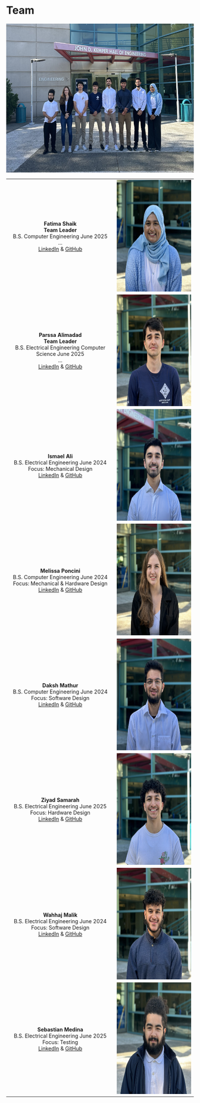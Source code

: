 # Team

<img class="responsive" src="https://github.com/theparssa27/theparssa27.github.io/blob/main/pictures/Team.jpg?raw=true" height="400">
<!-- original: <img src="https://github.com/theparssa27/theparssa27.github.io/blob/main/pictures/Team.jpg?raw=true" height="400"> -->

| | |
|:---------------------------------------------------------:|:---------------------------------------------------:|
|**Fatima Shaik** <br/> **Team Leader** <br/> B.S. Computer Engineering June 2025 <br/> ... <br/> <a href="https://www.linkedin.com/in/fatima-shaik/" target="_blank">LinkedIn</a> & [GitHub](https://github.com/fatimazshaik) |<img class="responsive" src="https://github.com/theparssa27/theparssa27.github.io/blob/main/pictures/Fatima.jpg?raw=true" height="300">|
|**Parssa Alimadad** <br/> **Team Leader** <br/> B.S. Electrical Engineering Computer Science June 2025 <br/> ... <br/> <a href="https://www.linkedin.com/in/parssa-alimadad/" target="_blank">LinkedIn</a> & [GitHub](https://github.com/theparssa27) |<img class="responsive" src="https://github.com/theparssa27/theparssa27.github.io/blob/main/pictures/Parssa.jpg?raw=true" height="300">|
|**Ismael Ali** <br/> B.S. Electrical Engineering June 2024 <br/> Focus: Mechanical Design <br/> <a href="https://www.linkedin.com/in/ismael-ali-b991811b4/" target="_blank">LinkedIn</a> & [GitHub](https://github.com/ismaelmali) |<img class="responsive" src="https://github.com/theparssa27/theparssa27.github.io/blob/main/pictures/Ismael.jpg?raw=true" height="300">|
|**Melissa Poncini** <br/> B.S. Computer Engineering June 2024 <br/> Focus: Mechanical & Hardware Design <br/> <a href="https://www.linkedin.com/in/melissa-poncini/" target="_blank">LinkedIn</a> & [GitHub](https://github.com) |<img class="responsive" src="https://github.com/theparssa27/theparssa27.github.io/blob/main/pictures/Melissa.jpg?raw=true" height="300">|
|**Daksh Mathur** <br/> B.S. Computer Engineering June 2024 <br/> Focus: Software Design <br/> <a href="https://www.linkedin.com/in/dmathurce/" target="_blank">LinkedIn</a> & [GitHub](https://github.com/dkmat) | <img class="responsive" src="https://github.com/theparssa27/theparssa27.github.io/blob/main/pictures/Daksh.jpg?raw=true" height="300"> |
|**Ziyad Samarah** <br/> B.S. Electrical Engineering June 2025 <br/> Focus: Hardware Design <br/> <a href="https://www.linkedin.com/in/ziyad-samarah-b267a8277/" target="_blank">LinkedIn</a> & [GitHub](https://github.com) | <img class="responsive" src="https://github.com/theparssa27/theparssa27.github.io/blob/main/pictures/Ziyad.jpg?raw=true" height="300"> |
|**Wahhaj Malik** <br/> B.S. Electrical Engineering June 2024 <br/> Focus: Software Design <br/> <a href="https://www.linkedin.com/in/wahhajmalik/" target="_blank">LinkedIn</a> & [GitHub](https://github.com) | <img class="responsive" src="https://github.com/theparssa27/theparssa27.github.io/blob/main/pictures/Wahhaj.jpg?raw=true" height="300">|
|**Sebastian Medina** <br/> B.S. Electrical Engineering June 2025 <br/> Focus: Testing <br/> <a href="https://www.linkedin.com/in/sebastian-medina-27a796276/" target="_blank">LinkedIn</a> & [GitHub](https://github.com) |<img class="responsive" src="https://github.com/theparssa27/theparssa27.github.io/blob/main/pictures/Sebastian.jpg?raw=true" height="300">|
